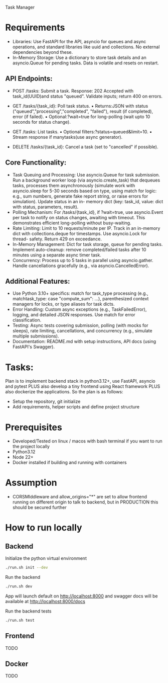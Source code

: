 Task Manager

# Requirements

- Libraries: Use FastAPI for the API, asyncio for queues and async operations, and standard libraries like uuid and collections. No external dependencies beyond these.
- In-Memory Storage: Use a dictionary to store task details and an asyncio.Queue for pending tasks. Data is volatile and resets on restart.

## API Endpoints:

* POST /tasks: Submit a task.
  Response: 202 Accepted with task_id(UUID)and status "queued". Validate inputs; return 400 on errors.

* GET /tasks/{task_id}: Poll task status.
▪ Returns:JSON with status ("queued","processing","completed", "failed"), result (if completed), error (if failed).
▪ Optional:?wait=true for long-polling (wait upto 10 seconds for status change).

* GET /tasks: List tasks.
▪ Optional filters:?status=queued&limit=10.
▪ Stream response if manytasks(use async generator).

* DELETE /tasks/{task_id}: Cancel a task (set to "cancelled" if possible).


## Core Functionality:
- Task Queuing and Processing: Use asyncio.Queue for task submission. Run a background worker loop (via asyncio.create_task) that dequeues tasks, processes them asynchronously (simulate work with asyncio.sleep for 5-30 seconds based on type, using match for logic: e.g., sum numbers, generate fake report string, or raise errors for simulation). Update status in an in- memory dict (key: task_id, value: dict with status, parameters, result).
- Polling Mechanism: For /tasks/{task_id}, if ?wait=true, use asyncio.Event per task to notify on status changes, awaiting with timeout. This demonstrates efficient long-polling without busy-waiting.
- Rate Limiting: Limit to 10 requests/minute per IP. Track in an in-memory dict with collections.deque for timestamps. Use asyncio.Lock for thread- safety. Return 429 on exceedance.
- In-Memory Management: Dict for task storage, queue for pending tasks. Implement auto-cleanup: remove completed/failed tasks after 10 minutes using a separate async timer task.
- Concurrency: Process up to 5 tasks in parallel using asyncio.gather. Handle cancellations gracefully (e.g., via asyncio.CancelledError).

## Additional Features:
- Use Python 3.10+ specifics: match for task_type processing (e.g., matchtask_type: case "compute_sum": ...), parenthesized context managers for locks, or type aliases for task dicts.
- Error Handling: Custom async exceptions (e.g., TaskFailedError), logging, and detailed JSON responses. Use match for error classification.
- Testing: Async tests covering submission, polling (with mocks for sleeps), rate limiting, cancellations, and concurrency (e.g., simulate multiple submissions).
- Documentation: README.md with setup instructions, API docs (using FastAPI's Swagger).



# Tasks:

Plan is to implement backend stack in python3.12+, use FastAPI, asyncio and pytest PLUS also develop a tiny frontend using React framework PLUS also dockerize the applications. So the plan is as follows:

- Setup the repository, git initialize
- Add requirements, helper scripts and define project structure


# Prerequisites 
- Developed/Tested on linux / macos with bash terminal if you want to run the project locally
- Python3.12
- Node 22+
- Docker installed if building and running with containers

# Assumption
- CORSMIddleware and allow_origins="*" are set to allow frontend running on different origin to talk to backend, but in PRODUCTION this should be secured further

# How to run locally

## Backend

Initialize the python virtual environment

```sh
./run.sh init --dev
```

Run the backend

```sh
./run.sh dev
```

App will launch default on [http://localhost:8000](http://localhost:8000) and swagger docs will be available at [http://localhost:8000/docs](http://localhost:8000)

Run the backend tests

```sh
./run.sh test
```

## Frontend

TODO

## Docker 

TODO